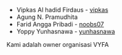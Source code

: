 - Vipkas Al hadid Firdaus - [vipkas](https://github.com/vipkas)
- Agung N. Pramudhita
- Farid Angga Pribadi - [noobs07](https://github.com/noobs07)
- Yoppy Yunhasnawa - [yunhasnawa](https://github.com/yunhasnawa)

Kami adalah owner organisasi VYFA
